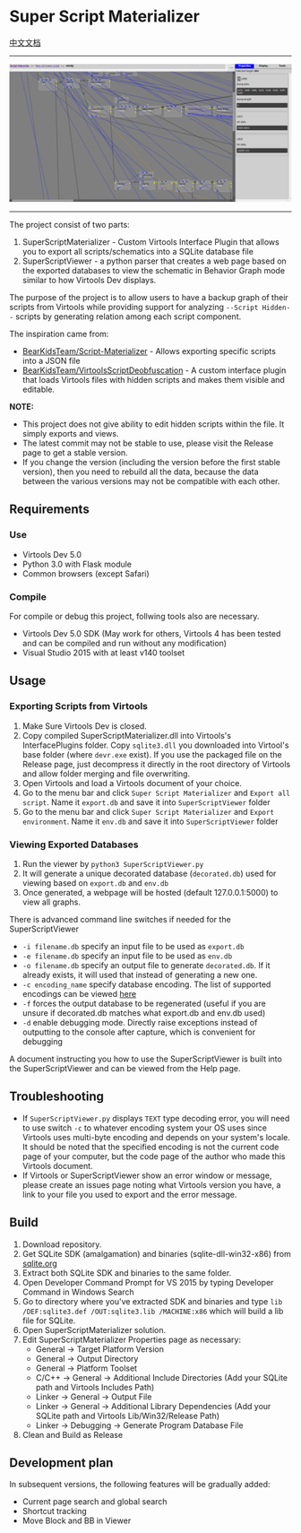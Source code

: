 # Super Script Materializer

[中文文档](./README_ZH.md)

---

![preview_image](./preview.png)

---

The project consist of two parts:

  1. SuperScriptMaterializer - Custom Virtools Interface Plugin that allows you to export all scripts/schematics into a SQLite database file
  2. SuperScriptViewer - a python parser that creates a web page based on the exported databases to view the schematic in Behavior Graph mode similar to how Virtools Dev displays.

The purpose of the project is to allow users to have a backup graph of their scripts from Virtools while providing support for analyzing `--Script Hidden--` scripts by generating relation among each script component. 

The inspiration came from:
  - [BearKidsTeam/Script-Materializer](https://github.com/BearKidsTeam/Script-Materializer) - Allows exporting specific scripts into a JSON file
  - [BearKidsTeam/VirtoolsScriptDeobfuscation](https://github.com/BearKidsTeam/VirtoolsScriptDeobfuscation) - A custom interface plugin that loads Virtools files with hidden scripts and makes them visible and editable.

**NOTE:**

* This project does not give ability to edit hidden scripts within the file. It simply exports and views.
* The latest commit may not be stable to use, please visit the Release page to get a stable version.
* If you change the version (including the version before the first stable version), then you need to rebuild all the data, because the data between the various versions may not be compatible with each other.

## Requirements

### Use

  - Virtools Dev 5.0
  - Python 3.0 with Flask module
  - Common browsers (except Safari)

### Compile

For compile or debug this project, follwing tools also are necessary.

  - Virtools Dev 5.0 SDK (May work for others, Virtools 4 has been tested and can be compiled and run without any modification)
  - Visual Studio 2015 with at least v140 toolset

## Usage

### Exporting Scripts from Virtools

  1. Make Sure Virtools Dev is closed.
  2. Copy compiled SuperScriptMaterializer.dll into Virtools's InterfacePlugins folder. Copy `sqlite3.dll` you downloaded into Virtool's base folder (where `devr.exe` exist). If you use the packaged file on the Release page, just decompress it directly in the root directory of Virtools and allow folder merging and file overwriting.
  3. Open Virtools and load a Virtools document of your choice.
  4. Go to the menu bar and click `Super Script Materializer` and `Export all script`. Name it `export.db` and save it into `SuperScriptViewer` folder
  5. Go to the menu bar and click `Super Script Materializer` and `Export environment`. Name it `env.db` and save it into `SuperScriptViewer` folder

### Viewing Exported Databases

  1. Run the viewer by `python3 SuperScriptViewer.py`
  2. It will generate a unique decorated database (`decorated.db`) used for viewing based on `export.db` and `env.db`
  3. Once generated, a webpage will be hosted (default 127.0.0.1:5000) to view all graphs.

There is advanced command line switches if needed for the SuperScriptViewer
  - `-i filename.db` specify an input file to be used as `export.db`
  - `-e filename.db` specify an input file to be used as `env.db`
  - `-o filename.db` specify an output file to generate `decorated.db`. If it already exists, it will used that instead of generating a new one.
  - `-c encoding_name` specify database encoding. The list of supported encodings can be viewed [here](https://docs.python.org/3/library/codecs.html#standard-encodings)
  - `-f` forces the output database to be regenerated (useful if you are unsure if decorated.db matches what export.db and env.db used)
  - `-d` enable debugging mode. Directly raise exceptions instead of outputting to the console after capture, which is convenient for debugging

A document instructing you how to use the SuperScriptViewer is built into the SuperScriptViewer and can be viewed from the Help page.

## Troubleshooting

  - If `SuperScriptViewer.py` displays `TEXT` type decoding error, you will need to use switch `-c` to whatever encoding system your OS uses since Virtools uses multi-byte encoding and depends on your system's locale. It should be noted that the specified encoding is not the current code page of your computer, but the code page of the author who made this Virtools document.
  - If Virtools or SuperScriptViewer show an error window or message, please create an issues page noting what Virtools version you have, a link to your file you used to export and the error message.

## Build

  1. Download repository.
  2. Get SQLite SDK (amalgamation) and binaries (sqlite-dll-win32-x86) from [sqlite.org](http://www.sqlite.org/)
  3. Extract both SQLite SDK and binaries to the same folder.
  4. Open Developer Command Prompt for VS 2015 by typing Developer Command in Windows Search
  5. Go to directory where you've extracted SDK and binaries and type `lib /DEF:sqlite3.def /OUT:sqlite3.lib /MACHINE:x86` which will build a lib file for SQLite.
  6. Open SuperScriptMaterializer solution.
  7. Edit SuperScriptMaterializer Properties page as necessary:
     - General -> Target Platform Version
     - General -> Output Directory
     - General -> Platform Toolset
     - C/C++ -> General -> Additional Include Directories (Add your SQLite path and Virtools Includes Path)
     - Linker -> General -> Output File
     - Linker -> General -> Additional Library Dependencies (Add your SQLite path and Virtools Lib/Win32/Release Path)
     - Linker -> Debugging -> Generate Program Database File
  8. Clean and Build as Release

## Development plan

In subsequent versions, the following features will be gradually added:

* Current page search and global search
* Shortcut tracking
* Move Block and BB in Viewer
